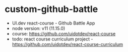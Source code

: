 # custom-github-battle

- UI.dev react-course - Github Battle App
- node version: v11 (11.15.0)
- course: https://github.com/uidotdev/react-course
- todo: react course curriculum project - https://github.com/uidotdev/react-course-curriculum